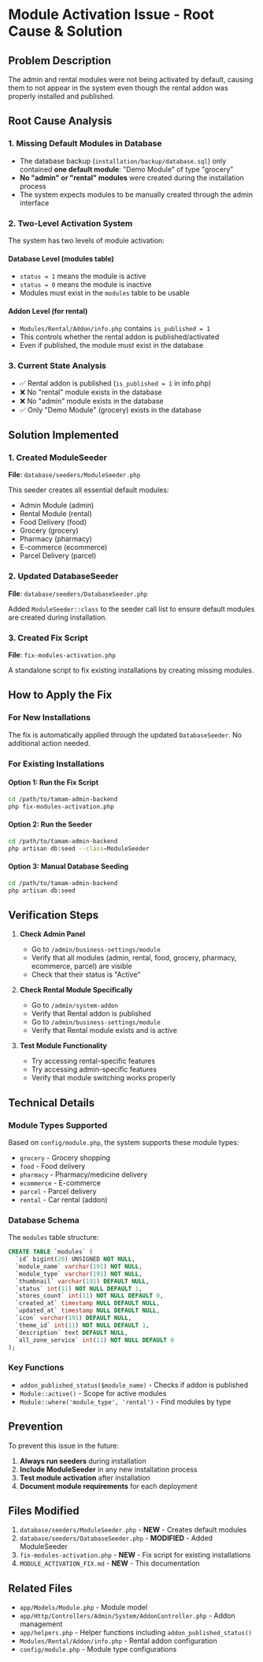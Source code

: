 # Module Activation Issue - Root Cause & Solution

## Problem Description

The admin and rental modules were not being activated by default, causing them to not appear in the system even though the rental addon was properly installed and published.

## Root Cause Analysis

### 1. Missing Default Modules in Database
- The database backup (`installation/backup/database.sql`) only contained **one default module**: "Demo Module" of type "grocery"
- **No "admin" or "rental" modules** were created during the installation process
- The system expects modules to be manually created through the admin interface

### 2. Two-Level Activation System
The system has two levels of module activation:

#### Database Level (modules table)
- `status = 1` means the module is active
- `status = 0` means the module is inactive
- Modules must exist in the `modules` table to be usable

#### Addon Level (for rental)
- `Modules/Rental/Addon/info.php` contains `is_published = 1`
- This controls whether the rental addon is published/activated
- Even if published, the module must exist in the database

### 3. Current State Analysis
- ✅ Rental addon is published (`is_published = 1` in info.php)
- ❌ No "rental" module exists in the database
- ❌ No "admin" module exists in the database
- ✅ Only "Demo Module" (grocery) exists in the database

## Solution Implemented

### 1. Created ModuleSeeder
**File**: `database/seeders/ModuleSeeder.php`

This seeder creates all essential default modules:
- Admin Module (admin)
- Rental Module (rental) 
- Food Delivery (food)
- Grocery (grocery)
- Pharmacy (pharmacy)
- E-commerce (ecommerce)
- Parcel Delivery (parcel)

### 2. Updated DatabaseSeeder
**File**: `database/seeders/DatabaseSeeder.php`

Added `ModuleSeeder::class` to the seeder call list to ensure default modules are created during installation.

### 3. Created Fix Script
**File**: `fix-modules-activation.php`

A standalone script to fix existing installations by creating missing modules.

## How to Apply the Fix

### For New Installations
The fix is automatically applied through the updated `DatabaseSeeder`. No additional action needed.

### For Existing Installations

#### Option 1: Run the Fix Script
```bash
cd /path/to/tamam-admin-backend
php fix-modules-activation.php
```

#### Option 2: Run the Seeder
```bash
cd /path/to/tamam-admin-backend
php artisan db:seed --class=ModuleSeeder
```

#### Option 3: Manual Database Seeding
```bash
cd /path/to/tamam-admin-backend
php artisan db:seed
```

## Verification Steps

1. **Check Admin Panel**
   - Go to `/admin/business-settings/module`
   - Verify that all modules (admin, rental, food, grocery, pharmacy, ecommerce, parcel) are visible
   - Check that their status is "Active"

2. **Check Rental Module Specifically**
   - Go to `/admin/system-addon`
   - Verify that Rental addon is published
   - Go to `/admin/business-settings/module`
   - Verify that Rental module exists and is active

3. **Test Module Functionality**
   - Try accessing rental-specific features
   - Try accessing admin-specific features
   - Verify that module switching works properly

## Technical Details

### Module Types Supported
Based on `config/module.php`, the system supports these module types:
- `grocery` - Grocery shopping
- `food` - Food delivery
- `pharmacy` - Pharmacy/medicine delivery
- `ecommerce` - E-commerce
- `parcel` - Parcel delivery
- `rental` - Car rental (addon)

### Database Schema
The `modules` table structure:
```sql
CREATE TABLE `modules` (
  `id` bigint(20) UNSIGNED NOT NULL,
  `module_name` varchar(191) NOT NULL,
  `module_type` varchar(191) NOT NULL,
  `thumbnail` varchar(191) DEFAULT NULL,
  `status` int(11) NOT NULL DEFAULT 1,
  `stores_count` int(11) NOT NULL DEFAULT 0,
  `created_at` timestamp NULL DEFAULT NULL,
  `updated_at` timestamp NULL DEFAULT NULL,
  `icon` varchar(191) DEFAULT NULL,
  `theme_id` int(11) NOT NULL DEFAULT 1,
  `description` text DEFAULT NULL,
  `all_zone_service` int(11) NOT NULL DEFAULT 0
);
```

### Key Functions
- `addon_published_status($module_name)` - Checks if addon is published
- `Module::active()` - Scope for active modules
- `Module::where('module_type', 'rental')` - Find modules by type

## Prevention

To prevent this issue in the future:

1. **Always run seeders** during installation
2. **Include ModuleSeeder** in any new installation process
3. **Test module activation** after installation
4. **Document module requirements** for each deployment

## Files Modified

1. `database/seeders/ModuleSeeder.php` - **NEW** - Creates default modules
2. `database/seeders/DatabaseSeeder.php` - **MODIFIED** - Added ModuleSeeder
3. `fix-modules-activation.php` - **NEW** - Fix script for existing installations
4. `MODULE_ACTIVATION_FIX.md` - **NEW** - This documentation

## Related Files

- `app/Models/Module.php` - Module model
- `app/Http/Controllers/Admin/System/AddonController.php` - Addon management
- `app/helpers.php` - Helper functions including `addon_published_status()`
- `Modules/Rental/Addon/info.php` - Rental addon configuration
- `config/module.php` - Module type configurations
